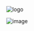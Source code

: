 ![logo](https://raw.githubusercontent.com/adi1090x/archlinux/master/images/logo_lxde.png) <br />

![image](https://raw.githubusercontent.com/adi1090x/archlinux/master/images/lxde.jpeg) <br />
